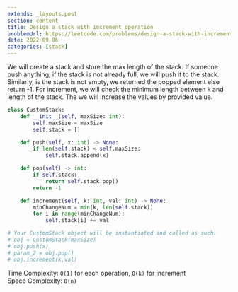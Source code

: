 ```yaml
---
extends: _layouts.post
section: content
title: Design a stack with increment operation
problemUrl: https://leetcode.com/problems/design-a-stack-with-increment-operation/
date: 2022-09-06
categories: [stack]
---
```


We will create a stack and store the max length of the stack. If someone push anything, if the stack is not already full, we will push it to the stack. Similarly, is the stack is not empty, we returned the popped element else return -1. For increment, we will check the minimum length between k and length of the stack. The we will increase the values by provided value.

```python
class CustomStack:
    def __init__(self, maxSize: int):
        self.maxSize = maxSize
        self.stack = []

    def push(self, x: int) -> None:
        if len(self.stack) < self.maxSize:
            self.stack.append(x)

    def pop(self) -> int:
        if self.stack:
            return self.stack.pop()
        return -1

    def increment(self, k: int, val: int) -> None:
        minChangeNum = min(k, len(self.stack))
        for i in range(minChangeNum):
            self.stack[i] += val

# Your CustomStack object will be instantiated and called as such:
# obj = CustomStack(maxSize)
# obj.push(x)
# param_2 = obj.pop()
# obj.increment(k,val)
```

Time Complexity: `O(1)` for each operation, `O(k)` for increment <br/>
Space Complexity: `O(n)`